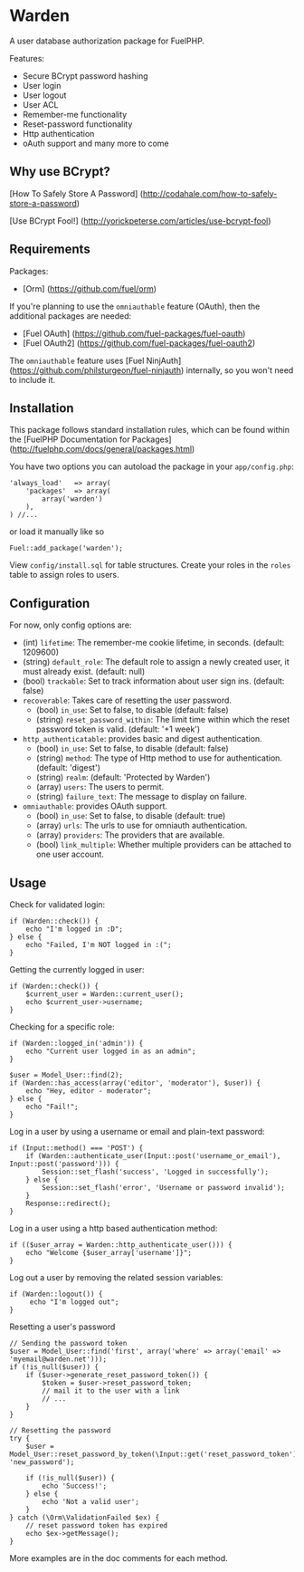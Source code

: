 # Warden

A user database authorization package for FuelPHP.

Features:

+ Secure BCrypt password hashing
+ User login
+ User logout
+ User ACL
+ Remember-me functionality
+ Reset-password functionality
+ Http authentication
+ oAuth support
and many more to come

## Why use BCrypt?

[How To Safely Store A Password] (http://codahale.com/how-to-safely-store-a-password)

[Use BCrypt Fool!] (http://yorickpeterse.com/articles/use-bcrypt-fool)

## Requirements

Packages:

+ [Orm] (https://github.com/fuel/orm)

If you're planning to use the `omniauthable` feature (OAuth), then the additional
packages are needed:

+ [Fuel OAuth]  (https://github.com/fuel-packages/fuel-oauth)
+ [Fuel OAuth2] (https://github.com/fuel-packages/fuel-oauth2)

The `omniauthable` feature uses [Fuel NinjAuth] (https://github.com/philsturgeon/fuel-ninjauth) internally, so you won't need to
include it.

## Installation

This package follows standard installation rules, which can be found within the [FuelPHP Documentation for Packages] (http://fuelphp.com/docs/general/packages.html)

You have two options you can autoload the package in your `app/config.php`:

    'always_load'	=> array(
        'packages'	=> array(
            array('warden')
        ),
    ) //...

or load it manually like so

    Fuel::add_package('warden');

View `config/install.sql` for table structures.
Create your roles in the `roles` table to assign roles to users.

## Configuration
For now, only config options are:

+ (int) `lifetime`: The remember-me cookie lifetime, in seconds. (default: 1209600)
+ (string) `default_role`: The default role to assign a newly created user, it must already exist. (default: null)
+ (bool) `trackable`: Set to track information about user sign ins. (default: false)
+ `recoverable`: Takes care of resetting the user password.
    + (bool) `in_use`: Set to false, to disable (default: false)
    + (string) `reset_password_within`: The limit time within which the reset password token is valid. (default: '+1 week')
+ `http_authenticatable`: provides basic and digest authentication.
    + (bool) `in_use`: Set to false, to disable (default: false)
    + (string) `method`: The type of Http method to use for authentication. (default: 'digest')
    + (string) `realm`: (default: 'Protected by Warden')
    + (array) `users`: The users to permit.
    + (string) `failure_text`: The message to display on failure.
+ `omniauthable`: provides OAuth support.
    + (bool) `in_use`: Set to false, to disable (default: true)
    + (array) `urls`: The urls to use for omniauth authentication.
    + (array) `providers`: The providers that are available.
    + (bool) `link_multiple`: Whether multiple providers can be attached to one user account.

## Usage

Check for validated login:

    if (Warden::check()) {
        echo "I'm logged in :D";
    } else {
        echo "Failed, I'm NOT logged in :(";
    }

Getting the currently logged in user:

    if (Warden::check()) {
        $current_user = Warden::current_user();
        echo $current_user->username;
    }

Checking for a specific role:

    if (Warden::logged_in('admin')) {
        echo "Current user logged in as an admin";
    }

    $user = Model_User::find(2);
    if (Warden::has_access(array('editor', 'moderator'), $user)) {
        echo "Hey, editor - moderator";
    } else {
        echo "Fail!";
    }

Log in a user by using a username or email and plain-text password:

    if (Input::method() === 'POST') {
        if (Warden::authenticate_user(Input::post('username_or_email'), Input::post('password'))) {
            Session::set_flash('success', 'Logged in successfully');
        } else {
            Session::set_flash('error', 'Username or password invalid');
        }
        Response::redirect();
    }

Log in a user using a http based authentication method:

    if (($user_array = Warden::http_authenticate_user())) {
        echo "Welcome {$user_array['username']}";
    }

Log out a user by removing the related session variables:

    if (Warden::logout()) {
         echo "I'm logged out";
    }

Resetting a user's password

    // Sending the password token
    $user = Model_User::find('first', array('where' => array('email' => 'myemail@warden.net')));
    if (!is_null($user)) {
        if ($user->generate_reset_password_token()) {
            $token = $user->reset_password_token;
            // mail it to the user with a link
            // ...
        }
    }

    // Resetting the password
    try {
        $user = Model_User::reset_password_by_token(\Input::get('reset_password_token'), 'new_password');

        if (!is_null($user)) {
            echo 'Success!';
        } else {
            echo 'Not a valid user';
        }
    } catch (\Orm\ValidationFailed $ex) {
        // reset password token has expired
        echo $ex->getMessage();
    }


More examples are in the doc comments for each method.